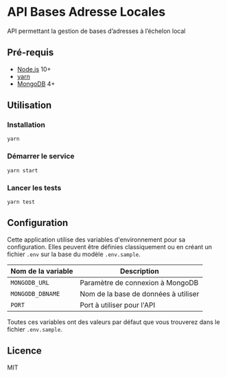 # API Bases Adresse Locales

API permettant la gestion de bases d’adresses à l’échelon local

## Pré-requis

- [Node.js](https://nodejs.org) 10+
- [yarn](https://www.yarnpkg.com)
- [MongoDB](https://www.mongodb.com) 4+

## Utilisation

### Installation

```
yarn
```

### Démarrer le service

```
yarn start
```

### Lancer les tests

```
yarn test
```

## Configuration

Cette application utilise des variables d'environnement pour sa configuration.
Elles peuvent être définies classiquement ou en créant un fichier `.env` sur la base du modèle `.env.sample`.

| Nom de la variable | Description |
| --- | --- |
| `MONGODB_URL` | Paramètre de connexion à MongoDB |
| `MONGODB_DBNAME` | Nom de la base de données à utiliser |
| `PORT` | Port à utiliser pour l'API |

Toutes ces variables ont des valeurs par défaut que vous trouverez dans le fichier `.env.sample`.

## Licence

MIT
